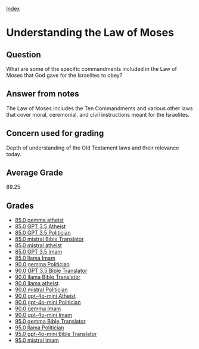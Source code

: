 
[Index](../../index.md)
# Understanding the Law of Moses
## Question
What are some of the specific commandments included in the Law of Moses that God gave for the Israelites to obey?

## Answer from notes
The Law of Moses includes the Ten Commandments and various other laws that cover moral, ceremonial, and civil instructions meant for the Israelites.

## Concern used for grading
Depth of understanding of the Old Testament laws and their relevance today.

## Average Grade
89.25

## Grades
 * [85.0 gemma atheist](../answers/gemma_atheist/Understanding_the_Law_of_Moses.md)
 * [85.0 GPT 3.5 Atheist](../answers/GPT_3.5_Atheist/Understanding_the_Law_of_Moses.md)
 * [85.0 GPT 3.5 Politician](../answers/GPT_3.5_Politician/Understanding_the_Law_of_Moses.md)
 * [85.0 mistral Bible Translator](../answers/mistral_Bible_Translator/Understanding_the_Law_of_Moses.md)
 * [85.0 mistral atheist](../answers/mistral_atheist/Understanding_the_Law_of_Moses.md)
 * [85.0 GPT 3.5 Imam](../answers/GPT_3.5_Imam/Understanding_the_Law_of_Moses.md)
 * [85.0 llama Imam](../answers/llama_Imam/Understanding_the_Law_of_Moses.md)
 * [90.0 gemma Politician](../answers/gemma_Politician/Understanding_the_Law_of_Moses.md)
 * [90.0 GPT 3.5 Bible Translator](../answers/GPT_3.5_Bible_Translator/Understanding_the_Law_of_Moses.md)
 * [90.0 llama Bible Translator](../answers/llama_Bible_Translator/Understanding_the_Law_of_Moses.md)
 * [90.0 llama atheist](../answers/llama_atheist/Understanding_the_Law_of_Moses.md)
 * [90.0 mistral Politician](../answers/mistral_Politician/Understanding_the_Law_of_Moses.md)
 * [90.0 gpt-4o-mini Atheist](../answers/gpt-4o-mini_Atheist/Understanding_the_Law_of_Moses.md)
 * [90.0 gpt-4o-mini Politician](../answers/gpt-4o-mini_Politician/Understanding_the_Law_of_Moses.md)
 * [90.0 gemma Imam](../answers/gemma_Imam/Understanding_the_Law_of_Moses.md)
 * [90.0 gpt-4o-mini Imam](../answers/gpt-4o-mini_Imam/Understanding_the_Law_of_Moses.md)
 * [95.0 gemma Bible Translator](../answers/gemma_Bible_Translator/Understanding_the_Law_of_Moses.md)
 * [95.0 llama Politician](../answers/llama_Politician/Understanding_the_Law_of_Moses.md)
 * [95.0 gpt-4o-mini Bible Translator](../answers/gpt-4o-mini_Bible_Translator/Understanding_the_Law_of_Moses.md)
 * [95.0 mistral Imam](../answers/mistral_Imam/Understanding_the_Law_of_Moses.md)

